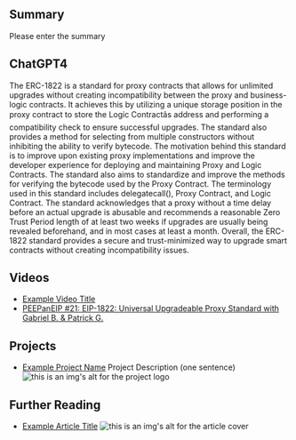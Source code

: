 ## Summary

Please enter the summary

## ChatGPT4

The ERC-1822 is a standard for proxy contracts that allows for unlimited upgrades without creating incompatibility between the proxy and business-logic contracts. It achieves this by utilizing a unique storage position in the proxy contract to store the Logic Contractâs address and performing a compatibility check to ensure successful upgrades. The standard also provides a method for selecting from multiple constructors without inhibiting the ability to verify bytecode. The motivation behind this standard is to improve upon existing proxy implementations and improve the developer experience for deploying and maintaining Proxy and Logic Contracts. The standard also aims to standardize and improve the methods for verifying the bytecode used by the Proxy Contract. The terminology used in this standard includes delegatecall(), Proxy Contract, and Logic Contract. The standard acknowledges that a proxy without a time delay before an actual upgrade is abusable and recommends a reasonable Zero Trust Period length of at least two weeks if upgrades are usually being revealed beforehand, and in most cases at least a month. Overall, the ERC-1822 standard provides a secure and trust-minimized way to upgrade smart contracts without creating incompatibility issues.

## Videos

- [Example Video Title](https://www.youtube.com/watch?v=TDGq4aeevgY)
- [PEEPanEIP #21: EIP-1822: Universal Upgradeable Proxy Standard with Gabriel B. & Patrick G.](https://www.youtube.com/watch?v=aNBbj_R5M_g&list=PL4cwHXAawZxqu0PKKyMzG_3BJV_xZTi1F&index=92)

## Projects

- [Example Project Name](https://xxxx.xxx/xxxxx) Project Description (one sentence) ![this is an img's alt for the project logo](https://xxxx.xxx/project-logo.xxx)

## Further Reading

- [Example Article Title](https://xxxx.xxx/xxxxx) ![this is an img's alt for the article cover](https://xxxx.xxx/article-cover.xxx)
